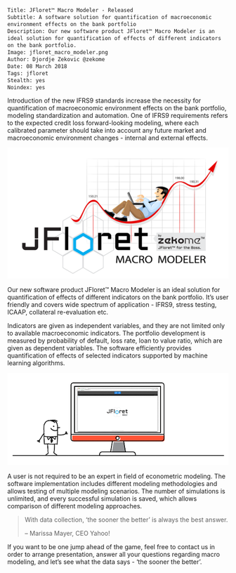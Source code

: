 ```.header
Title: JFloret™ Macro Modeler - Released
Subtitle: A software solution for quantification of macroeconomic environment effects on the bank portfolio
Description: Our new software product JFloret™ Macro Modeler is an ideal solution for quantification of effects of different indicators on the bank portfolio.
Image: jfloret_macro_modeler.png
Author: Djordje Zekovic @zekome
Date: 08 March 2018
Tags: jfloret
Stealth: yes
Noindex: yes
```

Introduction of the new IFRS9 standards increase the necessity for quantification of macroeconomic environment effects on the bank portfolio, modeling standardization and automation. One of IFRS9 requirements refers to the expected credit loss forward-looking modeling, where each calibrated parameter should take into account any future market and macroeconomic environment changes - internal and external effects.

![img](jfloret_macro_modeler.png)

Our new software product JFloret™ Macro Modeler is an ideal solution for quantification of effects of different indicators on the bank portfolio. It’s user friendly and covers wide spectrum of application - IFRS9, stress testing, ICAAP, collateral re-evaluation etc.

Indicators are given as independent variables, and they are not limited only to available macroeconomic indicators. The portfolio development is measured by probability of default, loss rate, loan to value ratio, which are given as dependent variables. The software efficiently provides quantification of effects of selected indicators supported by machine learning algorithms.

![img](jfloret_macro_modeler.gif)

A user is not required to be an expert in field of econometric modeling. The software implementation includes different modeling methodologies and allows testing of multiple modeling scenarios. The number of simulations is unlimited, and every successful simulation is saved, which allows comparison of different modeling approaches.

> With data collection, ‘the sooner the better’ is always the best answer.
>
> – Marissa Mayer, CEO Yahoo!

If you want to be one jump ahead of the game, feel free to contact us in order to arrange presentation, answer all your questions regarding macro modeling, and let’s see what the data says - ‘the sooner the better’.

